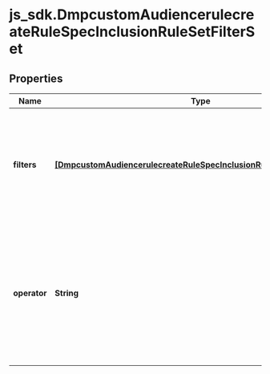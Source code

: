# js_sdk.DmpcustomAudiencerulecreateRuleSpecInclusionRuleSetFilterSet

## Properties
Name | Type | Description | Notes
------------ | ------------- | ------------- | -------------
**filters** | [**[DmpcustomAudiencerulecreateRuleSpecInclusionRuleSetFilterSetFilters]**](DmpcustomAudiencerulecreateRuleSpecInclusionRuleSetFilterSetFilters.md) | An array of filters on previous audience actions and optionally also on URL keywords or parameters. Max size: 1. | [required] 
**operator** | **String** | Operator between filters in the filters object array. Enum value: OR. Within each inclusion rule, you can only specify one object in filters. | [required] 
